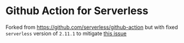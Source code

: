 # Github Action for Serverless

Forked from <https://github.com/serverless/github-action> but with fixed `serverless` version of `2.11.1` to mitigate [this issue](https://github.com/serverless/serverless/issues/8727)